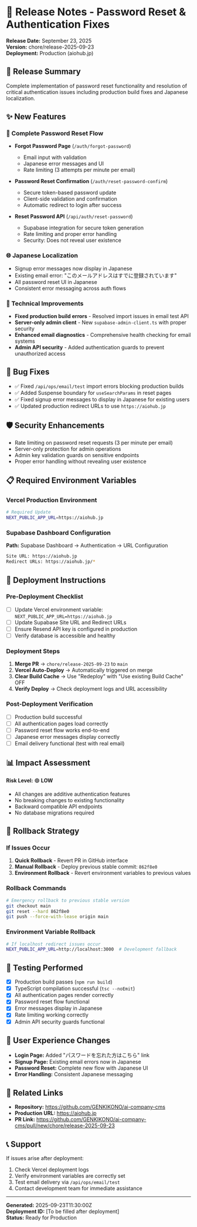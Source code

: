 # 🔐 Release Notes - Password Reset & Authentication Fixes
**Release Date:** September 23, 2025  
**Version:** chore/release-2025-09-23  
**Deployment:** Production (aiohub.jp)

## 🎯 Release Summary
Complete implementation of password reset functionality and resolution of critical authentication issues including production build fixes and Japanese localization.

## ✨ New Features

### 🔑 Complete Password Reset Flow
- **Forgot Password Page** (`/auth/forgot-password`)
  - Email input with validation
  - Japanese error messages and UI
  - Rate limiting (3 attempts per minute per email)

- **Password Reset Confirmation** (`/auth/reset-password-confirm`)
  - Secure token-based password update
  - Client-side validation and confirmation
  - Automatic redirect to login after success

- **Reset Password API** (`/api/auth/reset-password`)
  - Supabase integration for secure token generation
  - Rate limiting and proper error handling
  - Security: Does not reveal user existence

### 🌐 Japanese Localization
- Signup error messages now display in Japanese
- Existing email error: "このメールアドレスはすでに登録されています"
- All password reset UI in Japanese
- Consistent error messaging across auth flows

### 🔧 Technical Improvements
- **Fixed production build errors** - Resolved import issues in email test API
- **Server-only admin client** - New `supabase-admin-client.ts` with proper security
- **Enhanced email diagnostics** - Comprehensive health checking for email systems
- **Admin API security** - Added authentication guards to prevent unauthorized access

## 🐛 Bug Fixes
- ✅ Fixed `/api/ops/email/test` import errors blocking production builds
- ✅ Added Suspense boundary for `useSearchParams` in reset pages
- ✅ Fixed signup error messages to display in Japanese for existing users
- ✅ Updated production redirect URLs to use `https://aiohub.jp`

## 🛡️ Security Enhancements
- Rate limiting on password reset requests (3 per minute per email)
- Server-only protection for admin operations
- Admin key validation guards on sensitive endpoints
- Proper error handling without revealing user existence

## 📋 Required Environment Variables

### Vercel Production Environment
```bash
# Required Update
NEXT_PUBLIC_APP_URL=https://aiohub.jp
```

### Supabase Dashboard Configuration
**Path:** Supabase Dashboard → Authentication → URL Configuration
```bash
Site URL: https://aiohub.jp
Redirect URLs: https://aiohub.jp/*
```

## 🚀 Deployment Instructions

### Pre-Deployment Checklist
- [ ] Update Vercel environment variable: `NEXT_PUBLIC_APP_URL=https://aiohub.jp`
- [ ] Update Supabase Site URL and Redirect URLs
- [ ] Ensure Resend API key is configured in production
- [ ] Verify database is accessible and healthy

### Deployment Steps
1. **Merge PR** → `chore/release-2025-09-23` to `main`
2. **Vercel Auto-Deploy** → Automatically triggered on merge
3. **Clear Build Cache** → Use "Redeploy" with "Use existing Build Cache" OFF
4. **Verify Deploy** → Check deployment logs and URL accessibility

### Post-Deployment Verification
- [ ] Production build successful
- [ ] All authentication pages load correctly
- [ ] Password reset flow works end-to-end
- [ ] Japanese error messages display correctly
- [ ] Email delivery functional (test with real email)

## 📊 Impact Assessment
**Risk Level:** 🟢 **LOW**
- All changes are additive authentication features
- No breaking changes to existing functionality
- Backward compatible API endpoints
- No database migrations required

## 🔄 Rollback Strategy

### If Issues Occur
1. **Quick Rollback** - Revert PR in GitHub interface
2. **Manual Rollback** - Deploy previous stable commit: `862f8e0`
3. **Environment Rollback** - Revert environment variables to previous values

### Rollback Commands
```bash
# Emergency rollback to previous stable version
git checkout main
git reset --hard 862f8e0
git push --force-with-lease origin main
```

### Environment Variable Rollback
```bash
# If localhost redirect issues occur
NEXT_PUBLIC_APP_URL=http://localhost:3000  # Development fallback
```

## 🧪 Testing Performed
- [x] Production build passes (`npm run build`)
- [x] TypeScript compilation successful (`tsc --noEmit`)
- [x] All authentication pages render correctly
- [x] Password reset flow functional
- [x] Error messages display in Japanese
- [x] Rate limiting working correctly
- [x] Admin API security guards functional

## 📱 User Experience Changes
- **Login Page:** Added "パスワードを忘れた方はこちら" link
- **Signup Page:** Existing email errors now in Japanese
- **Password Reset:** Complete new flow with Japanese UI
- **Error Handling:** Consistent Japanese messaging

## 🔗 Related Links
- **Repository:** https://github.com/GENKIKONO/ai-company-cms
- **Production URL:** https://aiohub.jp
- **PR Link:** https://github.com/GENKIKONO/ai-company-cms/pull/new/chore/release-2025-09-23

## 📞 Support
If issues arise after deployment:
1. Check Vercel deployment logs
2. Verify environment variables are correctly set
3. Test email delivery via `/api/ops/email/test`
4. Contact development team for immediate assistance

---
**Generated:** 2025-09-23T11:30:00Z  
**Deployment ID:** [To be filled after deployment]  
**Status:** Ready for Production